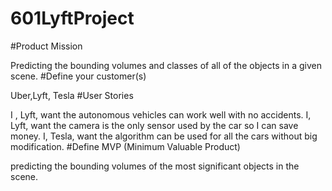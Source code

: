 # 601LyftProject

#Product Mission

  Predicting the bounding volumes and classes of all of the objects in a given scene.
#Define your customer(s)

  Uber,Lyft, Tesla
#User Stories

  I , Lyft, want the autonomous vehicles  can work well with no accidents.
  I, Lyft, want the camera is the only sensor  used by the car so I can save money.
  I, Tesla, want the algorithm can be used for all the cars without big modification.
#Define MVP (Minimum Valuable Product)

  predicting the bounding volumes of the most significant objects in the scene.
